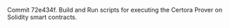 Commit 72e434f.                    Build and Run scripts for executing the Certora Prover on Solidity smart contracts.